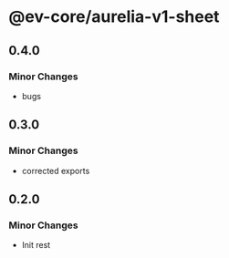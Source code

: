 # @ev-core/aurelia-v1-sheet

## 0.4.0

### Minor Changes

- bugs

## 0.3.0

### Minor Changes

- corrected exports

## 0.2.0

### Minor Changes

- Init rest
